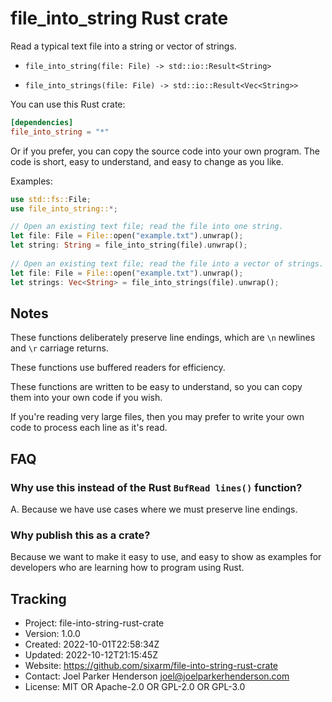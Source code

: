 # file_into_string Rust crate

Read a typical text file into a string or vector of strings.

* `file_into_string(file: File) -> std::io::Result<String>`

* `file_into_strings(file: File) -> std::io::Result<Vec<String>>`

You can use this Rust crate:

```toml
[dependencies]
file_into_string = "*"
```

Or if you prefer, you can copy the source code into your own program.
The code is short, easy to understand, and easy to change as you like.


Examples:

```rust
use std::fs::File;
use file_into_string::*;

// Open an existing text file; read the file into one string.
let file: File = File::open("example.txt").unwrap();
let string: String = file_into_string(file).unwrap();
 
// Open an existing text file; read the file into a vector of strings.
let file: File = File::open("example.txt").unwrap();
let strings: Vec<String> = file_into_strings(file).unwrap();
```

## Notes

These functions deliberately preserve line endings,
which are `\n` newlines and `\r` carriage returns.

These functions use buffered readers for efficiency.

These functions are written to be easy to understand,
so you can copy them into your own code if you wish.

If you're reading very large files, then you may prefer
to write your own code to process each line as it's read.

## FAQ

### Why use this instead of the Rust `BufRead lines()` function?

A. Because we have use cases where we must preserve line endings.

### Why publish this as a crate?

Because we want to make it easy to use, and easy to show as examples
for developers who are learning how to program using Rust.


## Tracking

* Project: file-into-string-rust-crate
* Version: 1.0.0
* Created: 2022-10-01T22:58:34Z
* Updated: 2022-10-12T21:15:45Z
* Website: https://github.com/sixarm/file-into-string-rust-crate
* Contact: Joel Parker Henderson <joel@joelparkerhenderson.com>
* License: MIT OR Apache-2.0 OR GPL-2.0 OR GPL-3.0
